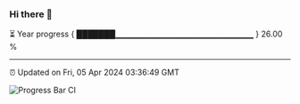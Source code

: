 ### Hi there 👋

⏳ Year progress { ███████▁▁▁▁▁▁▁▁▁▁▁▁▁▁▁▁▁▁▁▁▁▁▁ } 26.00 %

---

⏰ Updated on Fri, 05 Apr 2024 03:36:49 GMT

![Progress Bar CI](https://github.com/IshwaranRudhara/GIT-ACTION/workflows/Progress%20Bar%20CI/badge.svg)
